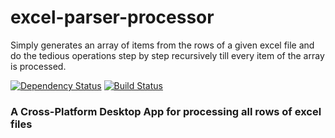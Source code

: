 # excel-parser-processor
Simply generates an array of items from the rows of a given excel file and do the tedious operations step by step recursively till every item of the array is processed.

[![Dependency Status][david_img]]([david_site])
[![Build Status][travis_img]]([travis_site])

### A Cross-Platform Desktop App for processing all rows of excel files

<br/>

[david_img]: https://david-dm.org/btargac/excel-parser-processor/status.svg
[david_site]: https://david-dm.org/btargac/excel-parser-processor

[travis_img]: https://travis-ci.org/btargac/excel-parser-processor.svg?branch=master
[travis_site]: https://travis-ci.org/btargac/excel-parser-processor
